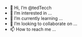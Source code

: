 - 👋 Hi, I’m @tedTecch
- 👀 I’m interested in ...
- 🌱 I’m currently learning ...
- 💞️ I’m looking to collaborate on ...
- 📫 How to reach me ...

<!---
tedTecch/tedTecch is a ✨ special ✨ repository because its `README.md` (this file) appears on your GitHub profile.
You can click the Preview link to take a look at your changes.
--->
